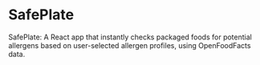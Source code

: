# SafePlate
SafePlate: A React app that instantly checks packaged foods for potential allergens based on user-selected allergen profiles, using OpenFoodFacts data.
